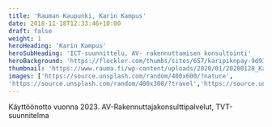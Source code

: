 ```yaml
---
title: 'Rauman Kaupunki, Karin Kampus'
date: 2018-11-18T12:33:46+10:00
draft: false
weight: 1
heroHeading: 'Karin Kampus'
heroSubHeading: 'ICT-suunnittelu, AV- rakennuttamisen konsultointi'
heroBackground: 'https://flockler.com/thumbs/sites/657/karipiknpay-9d93b429-290b-4c8d-b93e-e5efab7faabb_s1430x0_q80_noupscale.jpg'
thumbnail: 'https://www.rauma.fi/wp-content/uploads/2020/01/20200128_Karin-kampus_sisaankaynti_Verstas-Arkkitehdit-pieni.jpg'
images: ['https://source.unsplash.com/random/400x600/?nature', 
'https://source.unsplash.com/random/400x300/?travel','https://source.unsplash.com/random/400x300/?architecture','https://source.unsplash.com/random/400x600/?buildings','https://source.unsplash.com/random/400x300/?city','https://source.unsplash.com/random/400x600/?business']
---
```


Käyttöönotto vuonna 2023. AV-Rakennuttajakonsulttipalvelut, TVT-suunnitelma


